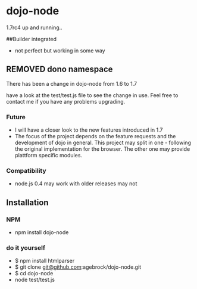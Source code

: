 # dojo-node
1.7rc4 up and running.. 

##Builder integrated
* not perfect but working in some way 



## REMOVED dono namespace
There has been a change in dojo-node from 1.6 to 1.7 
    

have a look at the test/test.js file to see the change in use.
Feel free to contact me if you have any problems upgrading.

    
    
### Future
* I will have a closer look to the new features introduced in 1.7
* The focus of the project depends on the feature requests and the development 
  of dojo in general. This project may split in one - following the original implementation 
  for the browser. The other one may provide plattform specific modules.
  

    
### Compatibility
* node.js 0.4 may work with older releases may not

## Installation
### NPM
* npm install dojo-node


### do it yourself
* $ npm install htmlparser
* $ git clone git@github.com:agebrock/dojo-node.git
* $ cd dojo-node
* node test/test.js




